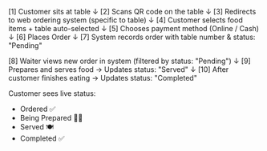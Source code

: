 
<!-- 📲 CUSTOMER  -->
[1] Customer sits at table
     ↓
[2] Scans QR code on the table
     ↓
[3] Redirects to web ordering system (specific to table)
     ↓
[4] Customer selects food items + table auto-selected
     ↓
[5] Chooses payment method (Online / Cash)
     ↓
[6] Places Order 
     ↓
[7] System records order with table number & status: "Pending"

<!-- 🧑‍🍳 WAITER -->
[8] Waiter views new order in system (filtered by status: "Pending")
     ↓
[9] Prepares and serves food → Updates status: "Served"
     ↓
[10] After customer finishes eating → Updates status: "Completed"


<!-- 📌 OPTIONAL: USER STATUS TRACKING -->
Customer sees live status:
   - Ordered ✅
   - Being Prepared 👨‍🍳
   - Served 🍽️
   - Completed ✅
